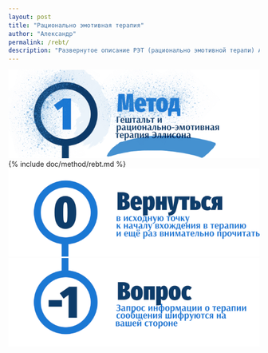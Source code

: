 ```yaml
---
layout: post
title: "Рационально эмотивная терапия"
author: "Александр"
permalink: /rebt/
description: "Развернутое описание РЭТ (рационально эмотивной терапи) Альберта Эллиса"
---
```

<a href="/method/">![Рационально-эмотивная терапия](/_img/11-2.png)</a>
{% include doc/method/rebt.md %}
<a href="/method/">![Psychotherapy for Russian-speaking IT professionals](/_img/0.png)</a>
<a href="https://bit.ly/3yhBEb4" target=_blank>![Вопросы ответы для пациента психотерапевта](/_img/-1.png)</a>
